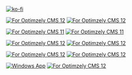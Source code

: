 [![ko-fi](https://ko-fi.com/img/githubbutton_sm.svg)](https://ko-fi.com/U7U2STV29)

[![For Optimzely CMS 12](https://github-readme-stats.vercel.app/api/pin/?username=adnanzameer&repo=optimizely-advancedtaskmanager)](https://github.com/adnanzameer/optimizely-advancedtaskmanager)
[![For Optimzely CMS 12](https://github-readme-stats.vercel.app/api/pin/?username=adnanzameer&repo=optimizely-seoboost)](https://github.com/adnanzameer/optimizely-seoboost)

[![For Optimzely CMS 11](https://github-readme-stats.vercel.app/api/pin/?username=adnanzameer&repo=AdvancedTaskManager)](https://github.com/adnanzameer/AdvancedTaskManager)
[![For Optimzely CMS 11](https://github-readme-stats.vercel.app/api/pin/?username=adnanzameer&repo=SEOBOOST)](https://github.com/adnanzameer/SEOBOOST)

[![For Optimzely CMS 12](https://github-readme-stats.vercel.app/api/pin/?username=adnanzameer&repo=A2Z.Episerver.Labs.LanguageManager.GoogleTranslate)](https://github.com/adnanzameer/A2Z.Episerver.Labs.LanguageManager.GoogleTranslate)
[![For Optimzely CMS 12](https://github-readme-stats.vercel.app/api/pin/?username=adnanzameer&repo=A2Z.EPiServer.MarketingAutomationIntegration.Mailchimp)](https://github.com/adnanzameer/A2Z.EPiServer.MarketingAutomationIntegration.Mailchimp)

[![For Optimzely CMS 12](https://github-readme-stats.vercel.app/api/pin/?username=adnanzameer&repo=optimizely-orphaned-properties)](https://github.com/adnanzameer/optimizely-orphaned-properties)
[![For Optimzely CMS 12](https://github-readme-stats.vercel.app/api/pin/?username=adnanzameer&repo=optimizely-visitor-groups-usage)](https://github.com/adnanzameer/optimizely-visitor-groups-usage)

[![Windows App](https://github-readme-stats.vercel.app/api/pin/?username=adnanzameer&repo=JSON-Splitter)](https://github.com/adnanzameer/JSON-Splitter)
[![For Optimzely CMS 12](https://github-readme-stats.vercel.app/api/pin/?username=birgitzprinz&repo=epi-content-type-usage)](https://github.com/birgitzprinz/epi-content-type-usage)
